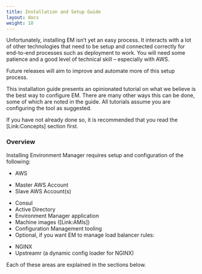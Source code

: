```yaml
---
title: Installation and Setup Guide
layout: docs
weight: 10
---
```


Unfortunately, installing EM isn’t yet an easy process. It interacts with a lot of other technologies that need to be setup and connected correctly for end-to-end processes such as deployment to work. You will need some patience and a good level of technical skill – especially with AWS.

Future releases will aim to improve and automate more of this setup process.

This installation guide presents an opinionated tutorial on what we believe is the best way to configure EM. There are many other ways this can be done, some of which are noted in the guide. All tutorials assume you are configuring the tool as suggested.

If you have not already done so, it is recommended that you read the [Link:Concepts] section first.

### Overview

Installing Environment Manager requires setup and configuration of the following:

-	AWS
 * Master AWS Account
 * Slave AWS Account(s)
-	Consul
-	Active Directory
-	Environment Manager application
-	Machine images ([Link:AMIs])
-	Configuration Management tooling
-	Optional, if you want EM to manage load balancer rules:
 * NGINX
 * Upstreamr (a dynamic config loader for NGINX)

Each of these areas are explained in the sections below.
